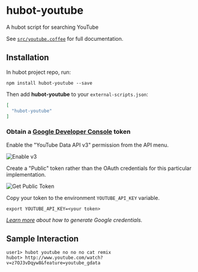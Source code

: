 # hubot-youtube

A hubot script for searching YouTube

See [`src/youtube.coffee`](src/youtube.coffee) for full documentation.

## Installation

In hubot project repo, run:

`npm install hubot-youtube --save`

Then add **hubot-youtube** to your `external-scripts.json`:

```json
[
  "hubot-youtube"
]
```

### Obtain a [Google Developer Console](https://console.developers.google.com) token

Enable the "YouTube Data API v3" permission from the API menu.

![Enable v3](https://cloud.githubusercontent.com/assets/80459/7863722/8161df38-0523-11e5-931a-5c2bf6d8105b.png)

Create a "Public" token rather than the OAuth credentials for this particular implementation. 

![Get Public Token](https://cloud.githubusercontent.com/assets/80459/7600553/f2fa44c2-f8d1-11e4-8edf-009c0e3f04f1.png)

Copy your token to the environment `YOUTUBE_API_KEY` variable.

```
export YOUTUBE_API_KEY=<your token>
```

_[Learn more](https://developers.google.com/console/help/new/?hl=en_US#generatingdevkeys) about how to generate Google credentials._

## Sample Interaction

```
user1> hubot youtube no no no cat remix
hubot> http://www.youtube.com/watch?v=z7OJ3vDqyw8&feature=youtube_gdata
```
